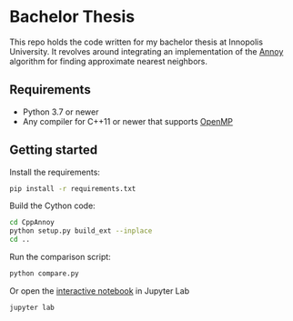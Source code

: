 # Bachelor Thesis

This repo holds the code written for my bachelor thesis at Innopolis University.
It revolves around integrating an implementation of the [Annoy](https://github.com/spotify/annoy) algorithm for finding approximate nearest neighbors.

## Requirements

- Python 3.7 or newer
- Any compiler for C++11 or newer that supports [OpenMP](https://www.openmp.org/)

## Getting started

Install the requirements:
```sh
pip install -r requirements.txt
```

Build the Cython code:
```sh
cd CppAnnoy
python setup.py build_ext --inplace
cd ..
```

Run the comparison script:
```sh
python compare.py
```
Or open the [interactive notebook](compare.ipynb) in Jupyter Lab
```sh
jupyter lab
```
